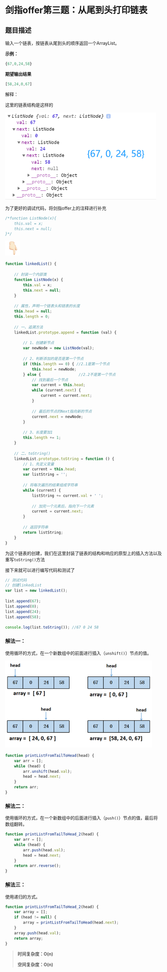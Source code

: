 # 剑指offer第三题：从尾到头打印链表

## 题目描述
输入一个链表，按链表从尾到头的顺序返回一个ArrayList。

**示例：**

```js
{67,0,24,58}
```

**期望输出结果**

```js
[58,24,0,67]
```

解释：

这里的链表结构是这样的

<img src="images/image-20200119153013978.png" alt="image-20200119153013978" style="zoom:80%;" />

为了更好的调试代码，将剑指offer上的注释进行补充

```js
/*function ListNode(x){
    this.val = x;
    this.next = null;
}*/
```

![img](images/853678E9.png)

```js
function linkedList() {

    // 封装一个内部类
    function ListNode(x) {
        this.val = x;
        this.next = null;
    }

    // 属性，声明一个链表头和链表的长度
    this.head = null;
    this.length = 0;

    // 一、追溯方法
    linkedList.prototype.append = function (val) {

        // 1、创建新节点
        var newNode = new ListNode(val);

        // 2、判断添加的是否是第一个节点
        if (this.length == 0) { //2.1是第一个节点
            this.head = newNode;
        } else {                 //2.2不是第一个节点
            // 找到最后一个节点
            var current = this.head;
            while (current.next) {
                current = current.next;
            }

            // 最后的节点的Next指向新的节点
            current.next = newNode;
        }

        // 3、长度要加1
        this.length += 1;
    }

    // 二、toString()
    linkedList.prototype.toString = function () {
        // 1、先定义变量
        var current = this.head;
        var listString = '';

        // 将每次遍历的结果组成字符串
        while (current) {
            listString += current.val + ' ';

            // 加完一个元素后，指向下一个元素
            current = current.next;
        }

        // 返回字符串
        return listString;
    }
}
```

为这个链表的创建，我们在这里封装了链表的结构和响应的原型上的插入方法以及重写`toString()`方法

接下来就可以进行编写代码和测试了

```js
// 测试代码
// 创建linkedList
var list = new linkedList();

list.append(67);
list.append(0);
list.append(24);
list.append(58);

console.log(list.toString()); //67 0 24 58 
```



### 解法一：

使用循环的方式，在一个新数组中的前面进行插入（`unshift()`）节点的值。

<img src="images/image-20200119155011339.png" alt="image-20200119155011339" style="zoom:67%;" />

```js
function printListFromTailToHead(head) {
    var arr = [];
    while (head) {
        arr.unshift(head.val);
        head = head.next;
    }
    return arr;
}
```

### 解法二：

使用循环的方式，在一个新数组中的后面进行插入（`push()`）节点的值，最后将数组翻转。

```js
function printListFromTailToHead_2(head) {
    var arr = [];
    while (head) {
        arr.push(head.val);
        head = head.next;
    }
    return arr.reverse();
}
```

### 解法三：

使用递归的方式。

```js
function printListFromTailToHead_2(head) {
    var array = [];
    if (head != null) {
        array = printListFromTailToHead(head.next);
    }
    array.push(head.val); 
    return array;
}
```



> **时间复杂度：O(n)**
>
> **空间复杂度：O(n)**